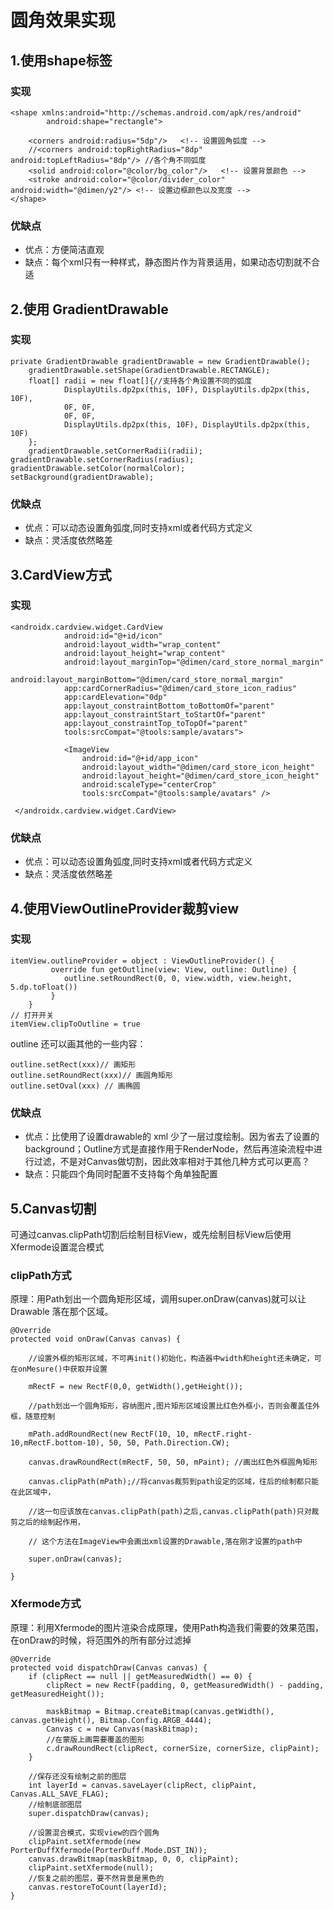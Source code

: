 # 圆角效果实现

## 1.使用shape标签
### 实现
```
<shape xmlns:android="http://schemas.android.com/apk/res/android"
		android:shape="rectangle">

    <corners android:radius="5dp"/>   <!-- 设置圆角弧度 -->
    //<corners android:topRightRadius="8dp" android:topLeftRadius="8dp"/> //各个角不同弧度
    <solid android:color="@color/bg_color"/>   <!-- 设置背景颜色 -->
    <stroke android:color="@color/divider_color" android:width="@dimen/y2"/> <!-- 设置边框颜色以及宽度 -->
</shape>
```
### 优缺点
- 优点：方便简洁直观
- 缺点：每个xml只有一种样式，静态图片作为背景适用，如果动态切割就不合适 
 
## 2.使用 GradientDrawable
### 实现
```
private GradientDrawable gradientDrawable = new GradientDrawable();
    gradientDrawable.setShape(GradientDrawable.RECTANGLE);
    float[] radii = new float[]{//支持各个角设置不同的弧度
            DisplayUtils.dp2px(this, 10F), DisplayUtils.dp2px(this, 10F),
            0F, 0F,
            0F, 0F,
            DisplayUtils.dp2px(this, 10F), DisplayUtils.dp2px(this, 10F)
    };
    gradientDrawable.setCornerRadii(radii);
gradientDrawable.setCornerRadius(radius);
gradientDrawable.setColor(normalColor);
setBackground(gradientDrawable);
```
### 优缺点
- 优点：可以动态设置角弧度,同时支持xml或者代码方式定义
- 缺点：灵活度依然略差

## 3.CardView方式
### 实现
```
<androidx.cardview.widget.CardView
            android:id="@+id/icon"
            android:layout_width="wrap_content"
            android:layout_height="wrap_content"
            android:layout_marginTop="@dimen/card_store_normal_margin"
            android:layout_marginBottom="@dimen/card_store_normal_margin"
            app:cardCornerRadius="@dimen/card_store_icon_radius"
            app:cardElevation="0dp"
            app:layout_constraintBottom_toBottomOf="parent"
            app:layout_constraintStart_toStartOf="parent"
            app:layout_constraintTop_toTopOf="parent"
            tools:srcCompat="@tools:sample/avatars">

            <ImageView
                android:id="@+id/app_icon"
                android:layout_width="@dimen/card_store_icon_height"
                android:layout_height="@dimen/card_store_icon_height"
                android:scaleType="centerCrop"
                tools:srcCompat="@tools:sample/avatars" />

 </androidx.cardview.widget.CardView>
```
### 优缺点
- 优点：可以动态设置角弧度,同时支持xml或者代码方式定义
- 缺点：灵活度依然略差

## 4.使用ViewOutlineProvider裁剪view
### 实现
```
itemView.outlineProvider = object : ViewOutlineProvider() {
		 override fun getOutline(view: View, outline: Outline) {
			outline.setRoundRect(0, 0, view.width, view.height, 5.dp.toFloat())
		 }
	}
// 打开开关
itemView.clipToOutline = true
```

outline 还可以画其他的一些内容：
```
outline.setRect(xxx)// 画矩形
outline.setRoundRect(xxx)// 画圆角矩形
outline.setOval(xxx) // 画椭圆
```

### 优缺点
- 优点：比使用了设置drawable的 xml 少了一层过度绘制。因为省去了设置的 background；Outline方式是直接作用于RenderNode，然后再渲染流程中进行过滤，不是对Canvas做切割，因此效率相对于其他几种方式可以更高？
- 缺点：只能四个角同时配置不支持每个角单独配置

## 5.Canvas切割
可通过canvas.clipPath切割后绘制目标View，或先绘制目标View后使用Xfermode设置混合模式
### clipPath方式
原理：用Path划出一个圆角矩形区域，调用super.onDraw(canvas)就可以让Drawable 落在那个区域。
```
@Override
protected void onDraw(Canvas canvas) {

	//设置外框的矩形区域，不可再init()初始化，构造器中width和height还未确定，可在onMesure()中获取并设置

	mRectF = new RectF(0,0, getWidth(),getHeight());

	//path划出一个圆角矩形，容纳图片,图片矩形区域设置比红色外框小，否则会覆盖住外框，随意控制

	mPath.addRoundRect(new RectF(10, 10, mRectF.right-10,mRectF.bottom-10), 50, 50, Path.Direction.CW);

	canvas.drawRoundRect(mRectF, 50, 50, mPaint); //画出红色外框圆角矩形

	canvas.clipPath(mPath);//将canvas裁剪到path设定的区域，往后的绘制都只能在此区域中，

	//这一句应该放在canvas.clipPath(path)之后,canvas.clipPath(path)只对裁剪之后的绘制起作用，

	// 这个方法在ImageView中会画出xml设置的Drawable,落在刚才设置的path中

	super.onDraw(canvas);

}
```

### Xfermode方式
原理：利用Xfermode的图片渲染合成原理，使用Path构造我们需要的效果范围，在onDraw的时候，将范围外的所有部分过滤掉
```
@Override
protected void dispatchDraw(Canvas canvas) {
    if (clipRect == null || getMeasuredWidth() == 0) {
        clipRect = new RectF(padding, 0, getMeasuredWidth() - padding, getMeasuredHeight());

        maskBitmap = Bitmap.createBitmap(canvas.getWidth(), canvas.getHeight(), Bitmap.Config.ARGB_4444);
        Canvas c = new Canvas(maskBitmap);
        //在蒙版上画需要覆盖的图形
        c.drawRoundRect(clipRect, cornerSize, cornerSize, clipPaint);
    }

    //保存还没有绘制之前的图层
    int layerId = canvas.saveLayer(clipRect, clipPaint, Canvas.ALL_SAVE_FLAG);
    //绘制底部图层
    super.dispatchDraw(canvas);

    //设置混合模式，实现view的四个圆角
    clipPaint.setXfermode(new PorterDuffXfermode(PorterDuff.Mode.DST_IN));
    canvas.drawBitmap(maskBitmap, 0, 0, clipPaint);
    clipPaint.setXfermode(null);
    //恢复之前的图层，要不然背景是黑色的
    canvas.restoreToCount(layerId);
}
```